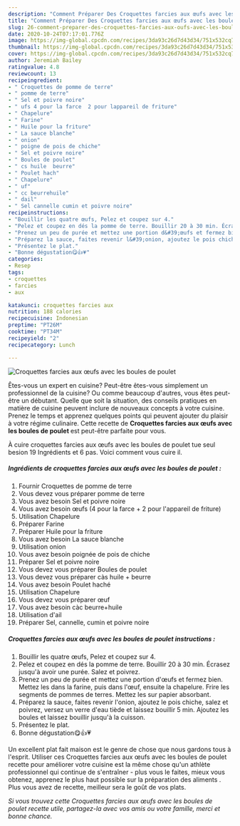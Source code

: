 ```yaml
---
description: "Comment Préparer Des Croquettes farcies aux œufs avec les boules de poulet"
title: "Comment Préparer Des Croquettes farcies aux œufs avec les boules de poulet"
slug: 26-comment-preparer-des-croquettes-farcies-aux-oufs-avec-les-boules-de-poulet
date: 2020-10-24T07:17:01.776Z
image: https://img-global.cpcdn.com/recipes/3da93c26d7d43d34/751x532cq70/croquettes-farcies-aux-oeufs-avec-les-boules-de-poulet-photo-principale-de-la-recette.jpg
thumbnail: https://img-global.cpcdn.com/recipes/3da93c26d7d43d34/751x532cq70/croquettes-farcies-aux-oeufs-avec-les-boules-de-poulet-photo-principale-de-la-recette.jpg
cover: https://img-global.cpcdn.com/recipes/3da93c26d7d43d34/751x532cq70/croquettes-farcies-aux-oeufs-avec-les-boules-de-poulet-photo-principale-de-la-recette.jpg
author: Jeremiah Bailey
ratingvalue: 4.8
reviewcount: 13
recipeingredient:
- " Croquettes de pomme de terre"
- " pomme de terre"
- " Sel et poivre noire"
- " ufs 4 pour la farce  2 pour lappareil de friture"
- " Chapelure"
- " Farine"
- " Huile pour la friture"
- " La sauce blanche"
- " onion"
- " poigne de pois de chiche"
- " Sel et poivre noire"
- " Boules de poulet"
- " cs huile  beurre"
- " Poulet hach"
- " Chapelure"
- " uf"
- " cc beurrehuile"
- " dail"
- " Sel cannelle cumin et poivre noire"
recipeinstructions:
- "Bouillir les quatre œufs, Pelez et coupez sur 4."
- "Pelez et coupez en dés la pomme de terre. Bouillir 20 à 30 min. Écrasez jusqu&#39;à avoir une purée. Salez et poivrez."
- "Prenez un peu de purée et mettez une portion d&#39;œufs et fermez bien. Mettez les dans la farine, puis dans l&#39;œuf, ensuite la chapelure. Frire les segments de pommes de terres. Mettez les sur papier absorbant."
- "Préparez la sauce, faites revenir l&#39;onion, ajoutez le pois chiche, salez et poivrez, versez un verre d&#39;eau tiède et laissez bouillir 5 min. Ajoutez les boules et laissez bouillir jusqu&#39;à la cuisson."
- "Présentez le plat."
- "Bonne dégustation😋👍💗"
categories:
- Resep
tags:
- croquettes
- farcies
- aux

katakunci: croquettes farcies aux 
nutrition: 188 calories
recipecuisine: Indonesian
preptime: "PT26M"
cooktime: "PT34M"
recipeyield: "2"
recipecategory: Lunch

---
```



![Croquettes farcies aux œufs avec les boules de poulet](https://img-global.cpcdn.com/recipes/3da93c26d7d43d34/751x532cq70/croquettes-farcies-aux-oeufs-avec-les-boules-de-poulet-photo-principale-de-la-recette.jpg)

Êtes-vous un expert en cuisine? Peut-être êtes-vous simplement un professionnel de la cuisine? Ou comme beaucoup d'autres, vous êtes peut-être un débutant. Quelle que soit la situation, des conseils pratiques en matière de cuisine peuvent inclure de nouveaux concepts à votre cuisine. Prenez le temps et apprenez quelques points qui peuvent ajouter du plaisir à votre régime culinaire. Cette recette de <strong> Croquettes farcies aux œufs avec les boules de poulet </strong> est peut-être parfaite pour vous.

<!--inarticleads1-->

À cuire croquettes farcies aux œufs avec les boules de poulet tue seul besion 19 Ingrédients et 6 pas. Voici comment vous cuire il.

##### Ingrédients de croquettes farcies aux œufs avec les boules de poulet :

1. Fournir  Croquettes de pomme de terre
1. Vous devez vous préparer  pomme de terre
1. Vous avez besoin  Sel et poivre noire
1. Vous avez besoin  œufs (4 pour la farce + 2 pour l&#39;appareil de friture)
1. Utilisation  Chapelure
1. Préparer  Farine
1. Préparer  Huile pour la friture
1. Vous avez besoin  La sauce blanche
1. Utilisation  onion
1. Vous avez besoin  poignée de pois de chiche
1. Préparer  Sel et poivre noire
1. Vous devez vous préparer  Boules de poulet
1. Vous devez vous préparer  càs huile + beurre
1. Vous avez besoin  Poulet haché
1. Utilisation  Chapelure
1. Vous devez vous préparer  œuf
1. Vous avez besoin  càc beurre+huile
1. Utilisation  d&#39;ail
1. Préparer  Sel, cannelle, cumin et poivre noire




<!--inarticleads2-->

##### Croquettes farcies aux œufs avec les boules de poulet instructions :

1. Bouillir les quatre œufs, Pelez et coupez sur 4.
1. Pelez et coupez en dés la pomme de terre. Bouillir 20 à 30 min. Écrasez jusqu&#39;à avoir une purée. Salez et poivrez.
1. Prenez un peu de purée et mettez une portion d&#39;œufs et fermez bien. Mettez les dans la farine, puis dans l&#39;œuf, ensuite la chapelure. Frire les segments de pommes de terres. Mettez les sur papier absorbant.
1. Préparez la sauce, faites revenir l&#39;onion, ajoutez le pois chiche, salez et poivrez, versez un verre d&#39;eau tiède et laissez bouillir 5 min. Ajoutez les boules et laissez bouillir jusqu&#39;à la cuisson.
1. Présentez le plat.
1. Bonne dégustation😋👍💗




<!--inarticleads1-->

<p>
Un excellent plat fait maison est le genre de chose que nous gardons tous à l'esprit. Utiliser ces Croquettes farcies aux œufs avec les boules de poulet recette pour améliorer votre cuisine est la même chose qu'un athlète professionnel qui continue de s'entraîner - plus vous le faites, mieux vous obtenez, apprenez le plus haut possible sur la préparation des aliments . Plus vous avez de recette, meilleur sera le goût de vos plats.
</p>

<p>
<i>Si vous trouvez cette Croquettes farcies aux œufs avec les boules de poulet recette utile, partagez-la avec vos amis ou votre famille, merci et bonne chance.</i>
</p>
